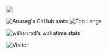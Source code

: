 
<img src="https://wakatime.com/share/@wherbanana/37beaa6c-a23d-45f4-adf4-a0da9552b3a3.svg">


![Anurag's GitHub stats](https://readmestats2.vercel.app/api?username=wherbanana&count_private=true&show_icons=true&theme=Gradient)
![Top Langs](https://readmestats2.vercel.app/api/top-langs/?username=wherbanana&count_private=true&theme=Gradient)

![willianrod's wakatime stats](https://readmestats2.vercel.app/api/wakatime?username=wherbanana)


![Visitor](https://visitor-badge.laobi.icu/badge?page_id=wherbanana)
